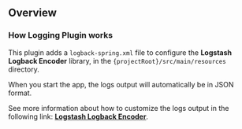 ## Overview
### How Logging Plugin works

This plugin adds a `logback-spring.xml` file to configure the **Logstash Logback Encoder** library, in the `{projectRoot}/src/main/resources` directory.

When you start the app, the logs output will automatically be in JSON format.

See more information about how to customize the logs output in the following link: [**Logstash Logback Encoder**](https://github.com/logfellow/logstash-logback-encoder).
